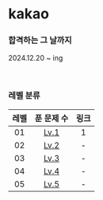 # kakao

### 합격하는 그 날까지
2024.12.20 ~ ing

<br>

### 레벨 분류
|          레벨          |         푼 문제 수          |        링크         |
| :-----: | :-----: | :-----: |
| 01 | <a href="kakao/src/lv1" target="_blank">Lv.1</a> | 1 | <a href="kakao/src/lv1">바로가기</a> |
| 02 | <a href="kakao/src/lv2" target="_blank">Lv.2</a> | - | <a href="kakao/src/lv2">바로가기</a> |
| 03 | <a href="kakao/src/lv3" target="_blank">Lv.3</a> | - | <a href="kakao/src/lv3">바로가기</a> |
| 04 | <a href="kakao/src/lv4" target="_blank">Lv.4</a> | - | <a href="kakao/src/lv4">바로가기</a> |
| 05 | <a href="kakao/src/lv5" target="_blank">Lv.5</a> | - | <a href="kakao/src/lv5">바로가기</a> |
